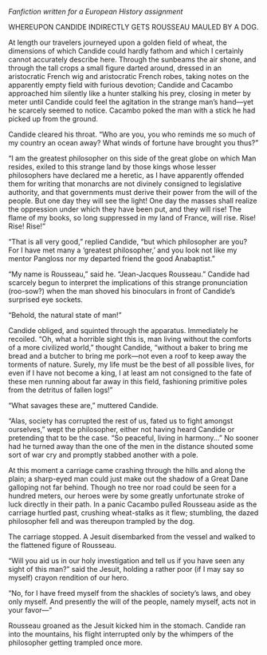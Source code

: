<!--
.. title: Candide, Chapter 16 ½
.. slug: candide-fanfiction
.. date: 2023-12-12 19:53:14 UTC-04:00
.. tags: 
.. category: 
.. link: 
.. description: 
.. type: text
-->

*Fanfiction written for a European History assignment*

WHEREUPON CANDIDE INDIRECTLY GETS ROUSSEAU MAULED BY A DOG.
<!--TEASER_END-->

At length our travelers journeyed upon a golden field of wheat, the dimensions of which Candide could hardly fathom and which I certainly cannot accurately describe here. Through the sunbeams the air shone, and through the tall crops a small figure darted around, dressed in an aristocratic French wig and aristocratic French robes, taking notes on the apparently empty field with furious devotion; Candide and Cacambo approached him silently like a hunter stalking his prey, closing in meter by meter until Candide could feel the agitation in the strange man’s hand―yet he scarcely seemed to notice. Cacambo poked the man with a stick he had picked up from the ground.

Candide cleared his throat. “Who are you, you who reminds me so much of my country an ocean away? What winds of fortune have brought you thus?”

“I am the greatest philosopher on this side of the great globe on which Man resides, exiled to this strange land by those kings whose lesser philosophers have declared me a heretic, as I have apparently offended them for writing that monarchs are not divinely consigned to legislative authority, and that governments must derive their power from the will of the people. But one day they will see the light! One day the masses shall realize the oppression under which they have been put, and they will rise! The flame of my books, so long suppressed in my land of France, will rise. Rise! Rise! Rise!”

“That is all very good,” replied Candide, “but which philosopher are you? For I have met many a ‘greatest philosopher,’ and you look not like my mentor Pangloss nor my departed friend the good Anabaptist.”

“My name is Rousseau,” said he. “Jean-Jacques Rousseau.” Candide had scarcely begun to interpret the implications of this strange pronunciation (roo-sow?) when the man shoved his binoculars in front of Candide’s surprised eye sockets.

“Behold, the natural state of man!”

Candide obliged, and squinted through the apparatus. Immediately he recoiled. “Oh, what a horrible sight this is, man living without the comforts of a more civilized world,” thought Candide, “without a baker to bring me bread and a butcher to bring me pork―not even a roof to keep away the torments of nature. Surely, my life must be the best of all possible lives, for even if I have not become a king, I at least am not consigned to the fate of these men running about far away in this field, fashioning primitive poles from the detritus of fallen logs!”

“What savages these are,” muttered Candide.

“Alas, society has corrupted the rest of us, fated us to fight amongst ourselves,” wept the philosopher, either not having heard Candide or pretending that to be the case. “So peaceful, living in harmony...” No sooner had he turned away than the one of the men in the distance shouted some sort of war cry and promptly stabbed another with a pole.

At this moment a carriage came crashing through the hills and along the plain; a sharp-eyed man could just make out the shadow of a Great Dane galloping not far behind. Though no tree nor road could be seen for a hundred meters, our heroes were by some greatly unfortunate stroke of luck directly in their path. In a panic Cacambo pulled Rousseau aside as the carriage hurtled past, crushing wheat-stalks as it flew; stumbling, the dazed philosopher fell and was thereupon trampled by the dog.

The carriage stopped. A Jesuit disembarked from the vessel and walked to the flattened figure of Rousseau.

“Will you aid us in our holy investigation and tell us if you have seen any sight of this man?” said the Jesuit, holding a rather poor (if I may say so myself) crayon rendition of our hero.

“No, for I have freed myself from the shackles of society’s laws, and obey only myself. And presently the will of the people, namely myself, acts not in your favor―”

Rousseau groaned as the Jesuit kicked him in the stomach. Candide ran into the mountains, his flight interrupted only by the whimpers of the philosopher getting trampled once more.